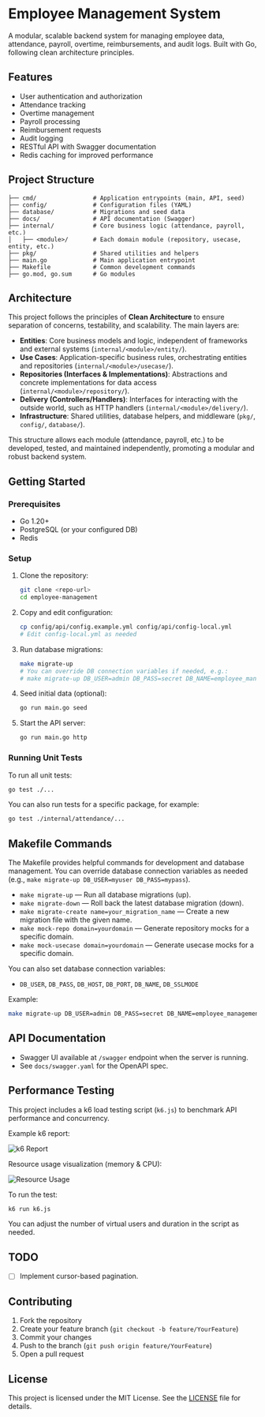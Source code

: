 # Employee Management System

A modular, scalable backend system for managing employee data, attendance, payroll, overtime, reimbursements, and audit logs. Built with Go, following clean architecture principles.

## Features

- User authentication and authorization
- Attendance tracking
- Overtime management
- Payroll processing
- Reimbursement requests
- Audit logging
- RESTful API with Swagger documentation
- Redis caching for improved performance

## Project Structure

```
├── cmd/                # Application entrypoints (main, API, seed)
├── config/             # Configuration files (YAML)
├── database/           # Migrations and seed data
├── docs/               # API documentation (Swagger)
├── internal/           # Core business logic (attendance, payroll, etc.)
│   ├── <module>/       # Each domain module (repository, usecase, entity, etc.)
├── pkg/                # Shared utilities and helpers
├── main.go             # Main application entrypoint
├── Makefile            # Common development commands
├── go.mod, go.sum      # Go modules
```

## Architecture

This project follows the principles of **Clean Architecture** to ensure separation of concerns, testability, and scalability. The main layers are:

- **Entities**: Core business models and logic, independent of frameworks and external systems (`internal/<module>/entity/`).
- **Use Cases**: Application-specific business rules, orchestrating entities and repositories (`internal/<module>/usecase/`).
- **Repositories (Interfaces & Implementations)**: Abstractions and concrete implementations for data access (`internal/<module>/repository/`).
- **Delivery (Controllers/Handlers)**: Interfaces for interacting with the outside world, such as HTTP handlers (`internal/<module>/delivery/`).
- **Infrastructure**: Shared utilities, database helpers, and middleware (`pkg/`, `config/`, `database/`).

This structure allows each module (attendance, payroll, etc.) to be developed, tested, and maintained independently, promoting a modular and robust backend system.

## Getting Started

### Prerequisites

- Go 1.20+
- PostgreSQL (or your configured DB)
- Redis

### Setup

1. Clone the repository:
   ```sh
   git clone <repo-url>
   cd employee-management
   ```
2. Copy and edit configuration:
   ```sh
   cp config/api/config.example.yml config/api/config-local.yml
   # Edit config-local.yml as needed
   ```
3. Run database migrations:
   ```sh
   make migrate-up
   # You can override DB connection variables if needed, e.g.:
   # make migrate-up DB_USER=admin DB_PASS=secret DB_NAME=employee_management
   ```
4. Seed initial data (optional):
   ```sh
   go run main.go seed
   ```
5. Start the API server:
   ```sh
   go run main.go http
   ```

### Running Unit Tests

To run all unit tests:

```sh
go test ./...
```

You can also run tests for a specific package, for example:

```sh
go test ./internal/attendance/...
```

## Makefile Commands

The Makefile provides helpful commands for development and database management. You can override database connection variables as needed (e.g., `make migrate-up DB_USER=myuser DB_PASS=mypass`).

- `make migrate-up` — Run all database migrations (up).
- `make migrate-down` — Roll back the latest database migration (down).
- `make migrate-create name=your_migration_name` — Create a new migration file with the given name.
- `make mock-repo domain=yourdomain` — Generate repository mocks for a specific domain.
- `make mock-usecase domain=yourdomain` — Generate usecase mocks for a specific domain.

You can also set database connection variables:

- `DB_USER`, `DB_PASS`, `DB_HOST`, `DB_PORT`, `DB_NAME`, `DB_SSLMODE`

Example:

```sh
make migrate-up DB_USER=admin DB_PASS=secret DB_NAME=employee_management
```

## API Documentation

- Swagger UI available at `/swagger` endpoint when the server is running.
- See `docs/swagger.yaml` for the OpenAPI spec.

## Performance Testing

This project includes a k6 load testing script (`k6.js`) to benchmark API performance and concurrency.

Example k6 report:

![k6 Report](https://imgur.com/a/f8MKiUS)

Resource usage visualization (memory & CPU):

![Resource Usage](https://imgur.com/a/XLPRyxZ)

To run the test:

```sh
k6 run k6.js
```

You can adjust the number of virtual users and duration in the script as needed.

## TODO

- [ ] Implement cursor-based pagination.

## Contributing

1. Fork the repository
2. Create your feature branch (`git checkout -b feature/YourFeature`)
3. Commit your changes
4. Push to the branch (`git push origin feature/YourFeature`)
5. Open a pull request

## License

This project is licensed under the MIT License. See the [LICENSE](LICENSE) file for details.
